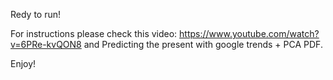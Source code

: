 
Redy to run!

For instructions please check this video: https://www.youtube.com/watch?v=6PRe-kvQON8 and Predicting the present with google trends + PCA PDF.

Enjoy!
